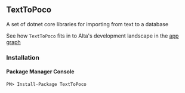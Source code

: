## TextToPoco
A set of dotnet core libraries for importing from text to a database 

See how `TextToPoco` fits in to Alta's development landscape in the [app graph](https://github.com/alta-energy-trading/Documentation/blob/main/AppFlowAndDependency.pdf)

### Installation  

#### Package Manager Console  
`PM> Install-Package TextToPoco`  
